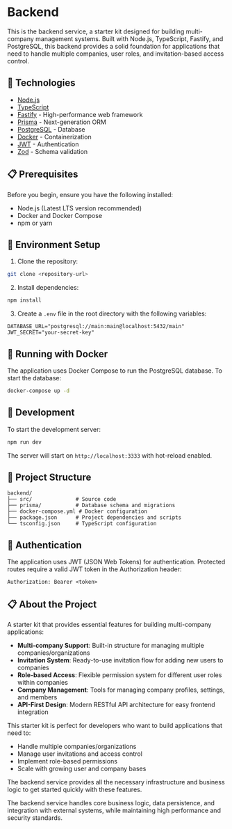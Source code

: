 # Backend

This is the backend service, a starter kit designed for building multi-company management systems. Built with Node.js, TypeScript, Fastify, and PostgreSQL, this backend provides a solid foundation for applications that need to handle multiple companies, user roles, and invitation-based access control.

## 🚀 Technologies

- [Node.js](https://nodejs.org/)
- [TypeScript](https://www.typescriptlang.org/)
- [Fastify](https://www.fastify.io/) - High-performance web framework
- [Prisma](https://www.prisma.io/) - Next-generation ORM
- [PostgreSQL](https://www.postgresql.org/) - Database
- [Docker](https://www.docker.com/) - Containerization
- [JWT](https://jwt.io/) - Authentication
- [Zod](https://zod.dev/) - Schema validation

## 📋 Prerequisites

Before you begin, ensure you have the following installed:
- Node.js (Latest LTS version recommended)
- Docker and Docker Compose
- npm or yarn

## 🔧 Environment Setup

1. Clone the repository:
```bash
git clone <repository-url>
```

2. Install dependencies:
```bash
npm install
```

3. Create a `.env` file in the root directory with the following variables:
```env
DATABASE_URL="postgresql://main:main@localhost:5432/main"
JWT_SECRET="your-secret-key"
```

## 🐳 Running with Docker

The application uses Docker Compose to run the PostgreSQL database. To start the database:

```bash
docker-compose up -d
```

## 🚀 Development

To start the development server:

```bash
npm run dev
```

The server will start on `http://localhost:3333` with hot-reload enabled.

## 📁 Project Structure

```
backend/
├── src/              # Source code
├── prisma/           # Database schema and migrations
├── docker-compose.yml # Docker configuration
├── package.json      # Project dependencies and scripts
└── tsconfig.json     # TypeScript configuration
```

## 🔐 Authentication

The application uses JWT (JSON Web Tokens) for authentication. Protected routes require a valid JWT token in the Authorization header:

```
Authorization: Bearer <token>
```

## 📋 About the Project

A starter kit that provides essential features for building multi-company applications:

- **Multi-company Support**: Built-in structure for managing multiple companies/organizations
- **Invitation System**: Ready-to-use invitation flow for adding new users to companies
- **Role-based Access**: Flexible permission system for different user roles within companies
- **Company Management**: Tools for managing company profiles, settings, and members
- **API-First Design**: Modern RESTful API architecture for easy frontend integration

This starter kit is perfect for developers who want to build applications that need to:
- Handle multiple companies/organizations
- Manage user invitations and access control
- Implement role-based permissions
- Scale with growing user and company bases

The backend service provides all the necessary infrastructure and business logic to get started quickly with these features.

The backend service handles core business logic, data persistence, and integration with external systems, while maintaining high performance and security standards. 
